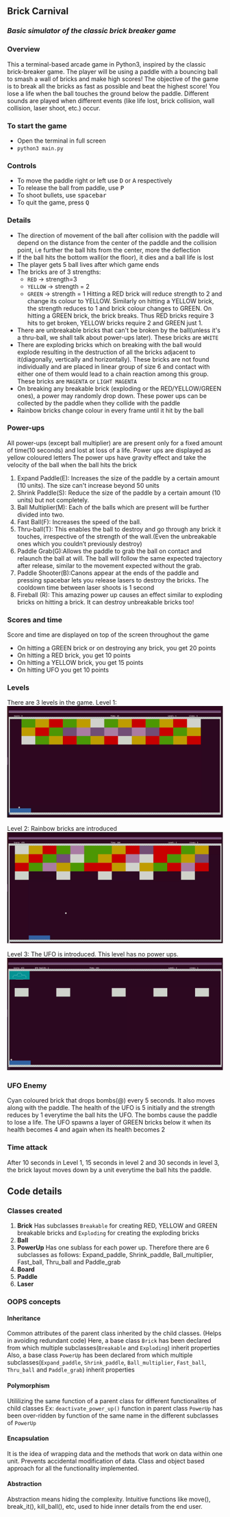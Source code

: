 ## Brick Carnival
### *Basic simulator of the classic brick breaker game*

### Overview
This a terminal-based arcade game in Python3, inspired by the classic brick-breaker game. The player will be using a paddle with a bouncing ball to smash a
wall of bricks and make high scores! The objective of the game is to break all the bricks as fast as possible and beat the highest score! You lose a life when the ball touches the ground below the paddle. Different sounds are played when different events (like life lost, brick collision, wall collision, laser shoot, etc.) occur.

### To start the game
- Open the terminal in full screen
- `python3 main.py`

### Controls
- To move the paddle right or left use <kbd>D</kbd> or <kbd>A</kbd> respectively
- To release the ball from paddle, use <kbd>P</kbd>
- To shoot bullets, use <kbd>spacebar</kbd>
- To quit the game, press <kbd>Q</kbd>

### Details
- The direction of movement of the ball after collision with the paddle will depend on the distance from the center of the paddle and the collision point, i.e further the ball hits from the center, more the deflection 
- If the ball hits the  bottom wall(or the floor), it dies and a ball life is lost
- The player gets 5 ball lives after which game ends
- The bricks are of 3 strengths:
	* `RED` -> strength=3
	* `YELLOW` -> strength = 2
	* `GREEN` -> strength = 1
Hitting a RED brick will reduce strength to 2 and change its colour to YELLOW. Similarly on hitting a YELLOW brick, the strength reduces to 1 and brick colour changes to GREEN. On hitting a GREEN brick, the brick breaks. Thus RED bricks require 3 hits to get broken, YELLOW bricks require 2 and GREEN just 1. 
- There are unbreakable bricks that can't be broken by the ball(unless it's a thru-ball, we shall talk about power-ups later). These bricks are `WHITE`
- There are exploding bricks which on breaking with the ball would explode resulting in the destruction of all the bricks adjacent to it(diagonally, vertically and horizontally). These bricks are not found individually and are placed in linear group of size 6 and contact with either one of them would lead to a chain reaction among this group. These bricks are `MAGENTA` or `LIGHT MAGENTA`
- On breaking any breakable brick (exploding or the RED/YELLOW/GREEN ones), a power may randomly drop down. These power ups can be collected by the paddle when they collide with the paddle
- Rainbow bricks change colour in every frame until it hit by the ball

### Power-ups
All power-ups (except ball multiplier) are are present only for a fixed amount of time(10 seconds) and lost at loss of a life. Power ups are displayed as yellow coloured letters
The power ups have gravity effect and take the velocity of the ball when the ball hits the brick
1. Expand Paddle(E): Increases the size of the paddle by a certain amount (10 units). The size can't increase beyond 50 units
2. Shrink Paddle(S): Reduce the size of the paddle by a certain amount (10 units) but not completely.
3. Ball Multiplier(M): Each of the balls which are present will be further divided into two.
4. Fast Ball(F): Increases the speed of the ball.
5. Thru-ball(T): This enables the ball to destroy and go through any brick it touches, irrespective of the strength of the wall.(Even the unbreakable ones which you couldn’t previously destroy)
6. Paddle Grab(G):Allows the paddle to grab the ball on contact and relaunch the ball at will. The ball will follow the same expected trajectory after release, similar to the movement expected without the grab.
7. Paddle Shooter(B):Canons appear at the ends of the paddle and pressing spacebar lets you release lasers to destroy the bricks. The cooldown time between laser shoots is 1 second
8. Fireball (R): This amazing power up causes an effect similar to exploding bricks on hitting a brick. It can destroy unbreakable bricks too!

### Scores and time
Score and time are displayed on top of the screen throughout the game
 - On hitting a GREEN brick or on destroying any brick, you get 20 points
 - On hitting a RED brick, you get 10 points
 - On hitting a YELLOW brick, you get 15 points
 - On hitting UFO you get 10 points

### Levels
There are 3 levels in the game. 
Level 1:
<img src="/screenshots/level1.png">

Level 2: 
Rainbow bricks are introduced
<img src="/screenshots/level2.png">

Level 3:
The UFO is introduced. This level has no power ups.
<img src="/screenshots/level3.png">

### UFO Enemy
Cyan coloured brick that drops bombs(@) every 5 seconds. It also moves along with the paddle. The health of the UFO is 5 initially and the strength reduces by 1 everytime the ball hits the UFO. The bombs cause the paddle to lose a life. The UFO spawns a layer of GREEN bricks below it when its health becomes 4 and again when its health becomes 2

### Time attack
After 10 seconds in Level 1, 15 seconds in level 2 and 30 seconds in level 3, the brick layout moves down by a unit everytime the ball hits the paddle. 

## Code details
### Classes created

1. **Brick**
Has subclasses `Breakable` for creating RED, YELLOW and GREEN breakable bricks and `Exploding` for creating the exploding bricks
2. **Ball**
3. **PowerUp**
Has one sublass for each power up. Therefore there are 6 subclasses as follows: Expand_paddle, Shrink_paddle, Ball_multiplier, Fast_ball, Thru_ball and Paddle_grab
4. **Board**
5. **Paddle**
6. **Laser**


### OOPS concepts

#### Inheritance
Common attributes of the parent class inherited by the child classes. (Helps in avoiding redundant code)
Here, a base class `Brick` has been declared from which multiple subclasses(`Breakable` and `Exploding`) inherit properties
Also, a base class `PowerUp` has been declared from which multiple subclasses(`Expand_paddle`, `Shrink_paddle`, `Ball_multiplier`, `Fast_ball`, `Thru_ball` and `Paddle_grab`) inherit properties

#### Polymorphism
Utililizing the same function of a parent class for different functionalites of child classes
Ex: `deactivate_power_up()` function in parent class `PowerUp` has been over-ridden by function of the same name in the different subclasses of `PowerUp`

#### Encapsulation
It is the idea of wrapping data and the methods that work on data within one unit. Prevents accidental modification of data. Class and object based approach for all the functionality implemented.

#### Abstraction
Abstraction means hiding the complexity. Intuitive functions like move(), break_it(), kill_ball(), etc, used to hide inner details from the end user.
